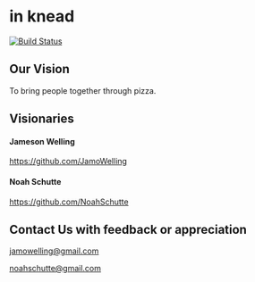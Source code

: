 # in knead
[![Build Status](https://travis-ci.org/noahschutte/in_knead.png)](https://travis-ci.org/noahschutte/in_knead)

## Our Vision
To bring people together through pizza.

## Visionaries

#### Jameson Welling
https://github.com/JamoWelling

#### Noah Schutte
https://github.com/NoahSchutte

## Contact Us with feedback or appreciation
jamowelling@gmail.com

noahschutte@gmail.com
